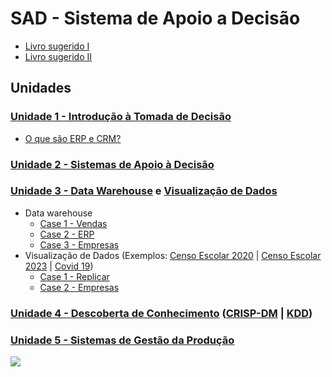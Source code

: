 # SAD - Sistema de Apoio a Decisão

- [Livro sugerido I](https://www.amazon.com.br/Business-Intelligence-An%C3%A1lise-Gest%C3%A3o-Neg%C3%B3cio/dp/8582605196/)
- [Livro sugerido II](https://www.amazon.com.br/Data-Science-para-neg%C3%B3cios-Fawcett/dp/8576089726)

## Unidades
### [Unidade 1 - Introdução à Tomada de Decisão](https://github.com/aasouzaconsult/SAD/blob/main/Unidade%201.md)
- [O que são ERP e CRM?](https://github.com/aasouzaconsult/SAD/blob/main/ERP_CRM.md)
### [Unidade 2 - Sistemas de Apoio à Decisão](https://github.com/aasouzaconsult/SAD/blob/main/Unidade%202.md)
### [Unidade 3 - Data Warehouse](https://medium.com/@aasouzaconsult/aprofundando-em-data-warehouse-65ed2bca9a33) e [Visualização de Dados](https://medium.com/blog-do-zouza/storytelling-em-an%C3%A1lise-de-dados-f708cca115bb)
- Data warehouse
  - [Case 1 - Vendas](https://github.com/aasouzaconsult/SAD/blob/main/DW%20-%20Exemplo%201%20-%20Vendas.md)
  - [Case 2 - ERP](https://github.com/aasouzaconsult/SAD/blob/main/bd_erp.bak)
  - [Case 3 - Empresas]()
- Visualização de Dados (Exemplos: [Censo Escolar 2020](https://community.fabric.microsoft.com/t5/Data-Stories-Gallery/Censo-Escolar-2020/m-p/2807378) | [Censo Escolar 2023](https://lookerstudio.google.com/reporting/3f737438-5d17-4a29-b6cd-484bebff0556/page/7cPzD) | [Covid 19](https://www.linkedin.com/pulse/monitorando-evolu%C3%A7%C3%A3o-do-covid-19-coronav%C3%ADrus-alex-souza/))
  - [Case 1 - Replicar](https://youtu.be/2VSF4IaF_OE?si=LQE4A7ScDEyj8bQF)
  - [Case 2 - Empresas]() 

### [Unidade 4 - Descoberta de Conhecimento](https://github.com/aasouzaconsult/SAD/blob/main/CrispDM_KDD.md) ([CRISP-DM](https://medium.com/blog-do-zouza/metodologia-crisp-dm-uma-abordagem-abrangente-para-projetos-de-dados-d7e7135b907e) | [KDD](https://medium.com/blog-do-zouza/knowledge-discovery-in-databases-kdd-462ea2775715))
### [Unidade 5 - Sistemas de Gestão da Produção](https://github.com/aasouzaconsult/SAD/blob/main/Unidade%205.md)

![](https://blogdozouza.files.wordpress.com/2024/02/sad.png)
